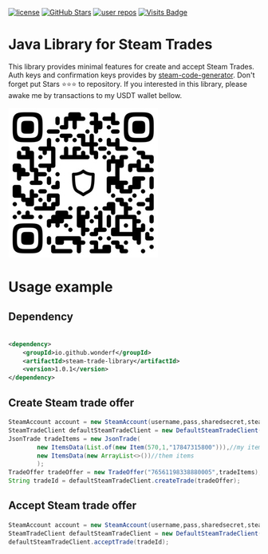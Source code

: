 [![license](https://img.shields.io/github/license/wonderf/steam-trade-library)](https://github.com/wonderf/steam-trade-library/blob/master/LICENSE)
[![GitHub Stars](https://img.shields.io/github/stars/wonderf/steam-trade-library)](https://github.com/wonderf/steam-trade-library/stargazers)
[![user repos](https://badgen.net/github/dependents-repo/wonderf/steam-trade-library?label=user%20repos)](https://github.com/wonderf/steam-trade-library/network/dependents)
[![Visits Badge](https://badges.strrl.dev/visits/wonderf/steam-trade-library)](https://badges.strrl.dev/visits/wonderf/steam-trade-library)
# Java Library for Steam Trades
This library provides minimal features for create and accept Steam Trades. Auth keys and confirmation keys provides by [steam-code-generator](https://github.com/wonderf/steam-code-generator). Don't forget put Stars ⭐⭐⭐ to repository.
If you interested in this library, please awake me by transactions to my USDT wallet bellow.
<br><br>
![Looking for USDT for new projects](/img/USDT.jpg "USDT For new projects" )
# Usage example
## Dependency
```xml

<dependency>
    <groupId>io.github.wonderf</groupId>
    <artifactId>steam-trade-library</artifactId>
    <version>1.0.1</version>
</dependency>
```
## Create Steam trade offer
```java
SteamAccount account = new SteamAccount(username,pass,sharedsecret,steamId,identity);
SteamTradeClient defaultSteamTradeClient = new DefaultSteamTradeClient(account);
JsonTrade tradeItems = new JsonTrade(
        new ItemsData(List.of(new Item(570,1,"17847315800"))),//my items
        new ItemsData(new ArrayList<>())//them items
        );
TradeOffer tradeOffer = new TradeOffer("76561198338880005",tradeItems);//76561198338880005 - receiver steam id
String tradeId = defaultSteamTradeClient.createTrade(tradeOffer);

```

## Accept Steam trade offer
```java
SteamAccount account = new SteamAccount(username,pass,sharedsecret,steamId,identity);
SteamTradeClient defaultSteamTradeClient = new DefaultSteamTradeClient(account);
defaultSteamTradeClient.acceptTrade(tradeId);
```